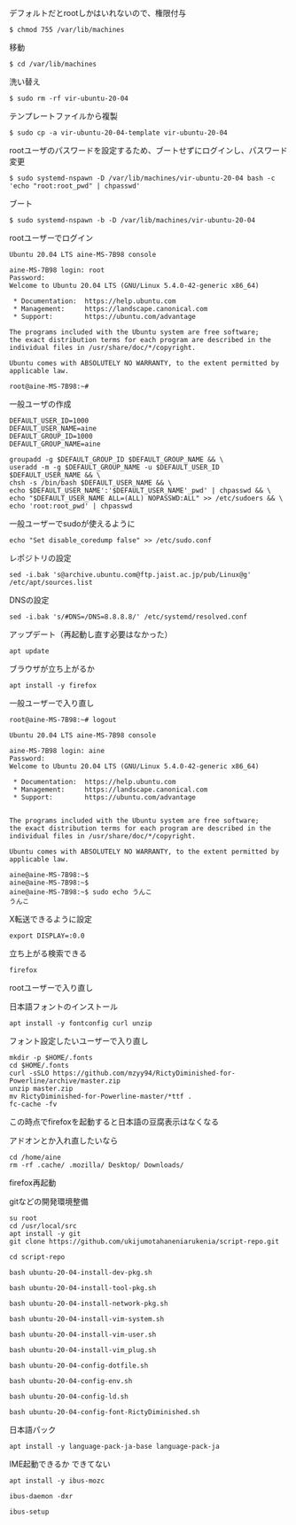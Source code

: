 デフォルトだとrootしかはいれないので、権限付与

```
$ chmod 755 /var/lib/machines
```

移動

```
$ cd /var/lib/machines
```

洗い替え
```
$ sudo rm -rf vir-ubuntu-20-04
```

テンプレートファイルから複製
```
$ sudo cp -a vir-ubuntu-20-04-template vir-ubuntu-20-04
```

rootユーザのパスワードを設定するため、ブートせずにログインし、パスワード変更
```
$ sudo systemd-nspawn -D /var/lib/machines/vir-ubuntu-20-04 bash -c 'echo "root:root_pwd" | chpasswd'
```


ブート
```
$ sudo systemd-nspawn -b -D /var/lib/machines/vir-ubuntu-20-04
```

rootユーザーでログイン

```
Ubuntu 20.04 LTS aine-MS-7B98 console

aine-MS-7B98 login: root
Password: 
Welcome to Ubuntu 20.04 LTS (GNU/Linux 5.4.0-42-generic x86_64)

 * Documentation:  https://help.ubuntu.com
 * Management:     https://landscape.canonical.com
 * Support:        https://ubuntu.com/advantage

The programs included with the Ubuntu system are free software;
the exact distribution terms for each program are described in the
individual files in /usr/share/doc/*/copyright.

Ubuntu comes with ABSOLUTELY NO WARRANTY, to the extent permitted by
applicable law.

root@aine-MS-7B98:~# 
```


一般ユーザの作成

```
DEFAULT_USER_ID=1000
DEFAULT_USER_NAME=aine
DEFAULT_GROUP_ID=1000
DEFAULT_GROUP_NAME=aine

groupadd -g $DEFAULT_GROUP_ID $DEFAULT_GROUP_NAME && \
useradd -m -g $DEFAULT_GROUP_NAME -u $DEFAULT_USER_ID $DEFAULT_USER_NAME && \
chsh -s /bin/bash $DEFAULT_USER_NAME && \
echo $DEFAULT_USER_NAME':'$DEFAULT_USER_NAME'_pwd' | chpasswd && \
echo "$DEFAULT_USER_NAME ALL=(ALL) NOPASSWD:ALL" >> /etc/sudoers && \
echo 'root:root_pwd' | chpasswd
```


一般ユーザーでsudoが使えるように

```
echo "Set disable_coredump false" >> /etc/sudo.conf
```


レポジトリの設定

```
sed -i.bak 's@archive.ubuntu.com@ftp.jaist.ac.jp/pub/Linux@g' /etc/apt/sources.list
```

DNSの設定

```
sed -i.bak 's/#DNS=/DNS=8.8.8.8/' /etc/systemd/resolved.conf
```

アップデート（再起動し直す必要はなかった）
```
apt update
```

ブラウザが立ち上がるか
```
apt install -y firefox
```


一般ユーザーで入り直し

```
root@aine-MS-7B98:~# logout

Ubuntu 20.04 LTS aine-MS-7B98 console

aine-MS-7B98 login: aine
Password: 
Welcome to Ubuntu 20.04 LTS (GNU/Linux 5.4.0-42-generic x86_64)

 * Documentation:  https://help.ubuntu.com
 * Management:     https://landscape.canonical.com
 * Support:        https://ubuntu.com/advantage


The programs included with the Ubuntu system are free software;
the exact distribution terms for each program are described in the
individual files in /usr/share/doc/*/copyright.

Ubuntu comes with ABSOLUTELY NO WARRANTY, to the extent permitted by
applicable law.

aine@aine-MS-7B98:~$ 
aine@aine-MS-7B98:~$ 
aine@aine-MS-7B98:~$ sudo echo うんこ
うんこ
```

X転送できるように設定
```
export DISPLAY=:0.0
```

立ち上がる検索できる
```
firefox
```


rootユーザーで入り直し

日本語フォントのインストール

```
apt install -y fontconfig curl unzip
```


フォント設定したいユーザーで入り直し
```
mkdir -p $HOME/.fonts
cd $HOME/.fonts
curl -sSLO https://github.com/mzyy94/RictyDiminished-for-Powerline/archive/master.zip
unzip master.zip
mv RictyDiminished-for-Powerline-master/*ttf .
fc-cache -fv
```


この時点でfirefoxを起動すると日本語の豆腐表示はなくなる


アドオンとか入れ直したいなら
```
cd /home/aine
rm -rf .cache/ .mozilla/ Desktop/ Downloads/
```

firefox再起動


gitなどの開発環境整備

```
su root
cd /usr/local/src
apt install -y git
git clone https://github.com/ukijumotahaneniarukenia/script-repo.git

cd script-repo

bash ubuntu-20-04-install-dev-pkg.sh

bash ubuntu-20-04-install-tool-pkg.sh

bash ubuntu-20-04-install-network-pkg.sh

bash ubuntu-20-04-install-vim-system.sh

bash ubuntu-20-04-install-vim-user.sh

bash ubuntu-20-04-install-vim_plug.sh

bash ubuntu-20-04-config-dotfile.sh

bash ubuntu-20-04-config-env.sh

bash ubuntu-20-04-config-ld.sh

bash ubuntu-20-04-config-font-RictyDiminished.sh

```


日本語パック
```
apt install -y language-pack-ja-base language-pack-ja
```

IME起動できるか
できてない
```
apt install -y ibus-mozc

ibus-daemon -dxr

ibus-setup
```

